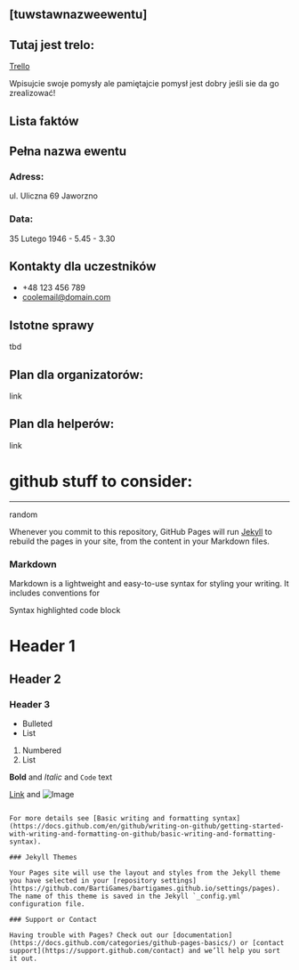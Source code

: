 ## [tuwstawnazweewentu]


## Tutaj jest trelo:



[Trello](https://trello.com/invite/b/1VLctBnz/2b7256487b3744d4cc5a02f722acb55a/untitledevent)


Wpisujcie swoje pomysły ale pamiętajcie pomysł jest dobry jeśli sie da go zrealizować!

## Lista faktów

## Pełna nazwa ewentu 

### Adress:
ul. Uliczna 69 Jaworzno
### Data:
35 Lutego 1946 - 5.45 - 3.30

## Kontakty dla uczestników

-  +48 123 456 789
- coolemail@domain.com

## Istotne sprawy

tbd

## Plan dla organizatorów:

link

## Plan dla helperów:

link 




# github stuff to consider:

------

random

Whenever you commit to this repository, GitHub Pages will run [Jekyll](https://jekyllrb.com/) to rebuild the pages in your site, from the content in your Markdown files.

### Markdown

Markdown is a lightweight and easy-to-use syntax for styling your writing. It includes conventions for


Syntax highlighted code block

# Header 1
## Header 2
### Header 3

- Bulleted
- List

1. Numbered
2. List

**Bold** and _Italic_ and `Code` text

[Link](url) and ![Image](src)
```

For more details see [Basic writing and formatting syntax](https://docs.github.com/en/github/writing-on-github/getting-started-with-writing-and-formatting-on-github/basic-writing-and-formatting-syntax).

### Jekyll Themes

Your Pages site will use the layout and styles from the Jekyll theme you have selected in your [repository settings](https://github.com/BartiGames/bartigames.github.io/settings/pages). The name of this theme is saved in the Jekyll `_config.yml` configuration file.

### Support or Contact

Having trouble with Pages? Check out our [documentation](https://docs.github.com/categories/github-pages-basics/) or [contact support](https://support.github.com/contact) and we’ll help you sort it out.
